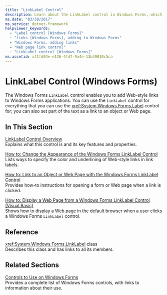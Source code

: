 ```yaml
---
title: "LinkLabel Control"
description: Learn about the LinkLabel control in Windows Forms, which enables you to add Web-style links to Windows Forms applications.
ms.date: "03/30/2017"
ms.service: dotnet-framework
helpviewer_keywords: 
  - "Label control [Windows Forms]"
  - "links [Windows Forms], adding to Windows Forms"
  - "Windows Forms, adding links"
  - "Web page link control"
  - "LinkLabel control [Windows Forms]"
ms.assetid: af1fd04e-e126-4fd7-9a4e-13b49010c5ca
---
```

# LinkLabel Control (Windows Forms)

The Windows Forms `LinkLabel` control enables you to add Web-style links to Windows Forms applications. You can use the `LinkLabel` control for everything that you can use the <xref:System.Windows.Forms.Label> control for; you can also set part of the text as a link to an object or Web page.  
  
## In This Section  

[LinkLabel Control Overview](linklabel-control-overview-windows-forms.md)  
Explains what this control is and its key features and properties.  
  
[How to: Change the Appearance of the Windows Forms LinkLabel Control](how-to-change-the-appearance-of-the-windows-forms-linklabel-control.md)  
Lists ways to specify the color and underlining of Web-style links in link labels.  
  
[How to: Link to an Object or Web Page with the Windows Forms LinkLabel Control](link-to-an-object-or-web-page-with-wf-linklabel-control.md)  
Provides how-to instructions for opening a form or Web page when a link is clicked.  
  
[How to: Display a Web Page from a Windows Forms LinkLabel Control (Visual Basic)](display-a-web-page-from-a-wf-linklabel-control-visual-basic.md)  
Shows how to display a Web page in the default browser when a user clicks a Windows Forms `LinkLabel` control.  
  
## Reference  

<xref:System.Windows.Forms.LinkLabel> class  
Describes this class and has links to all its members.  
  
## Related Sections  

[Controls to Use on Windows Forms](controls-to-use-on-windows-forms.md)  
Provides a complete list of Windows Forms controls, with links to information about their use.
